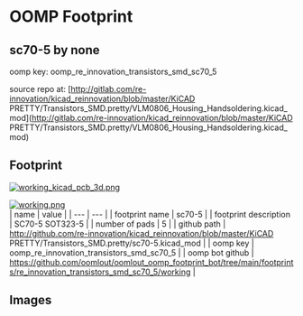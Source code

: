 # OOMP Footprint  
## sc70-5  by none  
  
oomp key: oomp_re_innovation_transistors_smd_sc70_5  
  
source repo at: [http://gitlab.com/re-innovation/kicad_reinnovation/blob/master/KiCAD PRETTY/Transistors_SMD.pretty/VLM0806_Housing_Handsoldering.kicad_mod](http://gitlab.com/re-innovation/kicad_reinnovation/blob/master/KiCAD PRETTY/Transistors_SMD.pretty/VLM0806_Housing_Handsoldering.kicad_mod)  
## Footprint  
  
[![working_kicad_pcb_3d.png](working_kicad_pcb_3d_600.png)](working_kicad_pcb_3d.png)  
  
[![working.png](working_600.png)](working.png)  
| name | value | 
| --- | --- | 
| footprint name | sc70-5 | 
| footprint description | SC70-5 SOT323-5 | 
| number of pads | 5 | 
| github path | http://github.com/re-innovation/kicad_reinnovation/blob/master/KiCAD PRETTY/Transistors_SMD.pretty/sc70-5.kicad_mod | 
| oomp key | oomp_re_innovation_transistors_smd_sc70_5 | 
| oomp bot github | https://github.com/oomlout/oomlout_oomp_footprint_bot/tree/main/footprints/re_innovation_transistors_smd_sc70_5/working | 
## Images  
